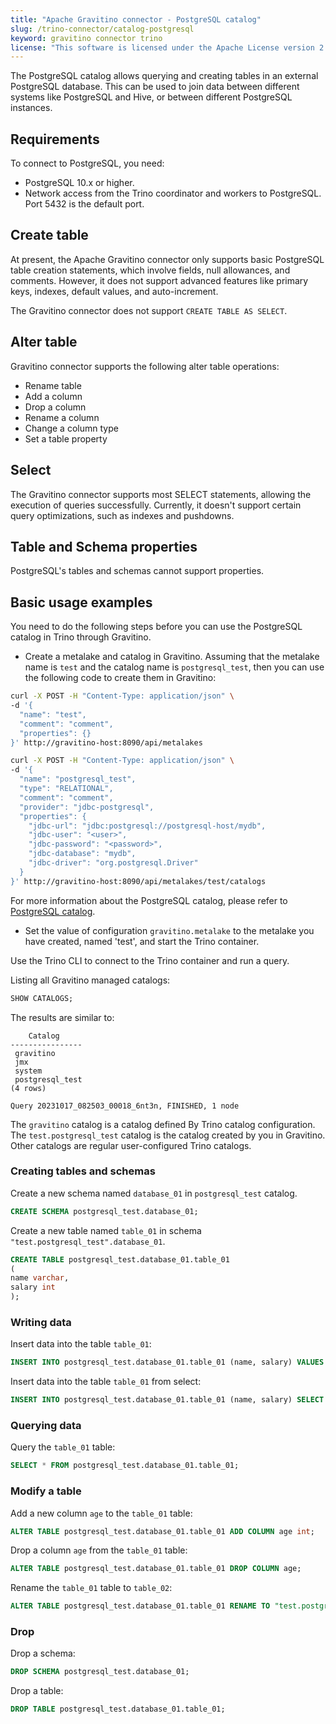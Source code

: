 ```yaml
---
title: "Apache Gravitino connector - PostgreSQL catalog"
slug: /trino-connector/catalog-postgresql
keyword: gravitino connector trino
license: "This software is licensed under the Apache License version 2."
---
```


The PostgreSQL catalog allows querying and creating tables in an external PostgreSQL database. 
This can be used to join data between different systems like PostgreSQL and Hive, or between different PostgreSQL instances.

## Requirements

To connect to PostgreSQL, you need:
- PostgreSQL 10.x or higher.
- Network access from the Trino coordinator and workers to PostgreSQL. Port 5432 is the default port.

## Create table

At present, the Apache Gravitino connector only supports basic PostgreSQL table creation statements, which involve fields, null allowances, and comments. 
However, it does not support advanced features like primary keys, indexes, default values, and auto-increment.

The Gravitino connector does not support `CREATE TABLE AS SELECT`.

## Alter table

Gravitino connector supports the following alter table operations:
- Rename table
- Add a column
- Drop a column
- Rename a column
- Change a column type
- Set a table property

## Select

The Gravitino connector supports most SELECT statements, allowing the execution of queries successfully.
Currently, it doesn't support certain query optimizations, such as indexes and pushdowns.

## Table and Schema properties

PostgreSQL's tables and schemas cannot support properties.

## Basic usage examples

You need to do the following steps before you can use the PostgreSQL catalog in Trino through Gravitino.

- Create a metalake and catalog in Gravitino. Assuming that the metalake name is `test` and the catalog name is `postgresql_test`, then you can use the following code to create them in Gravitino:

```bash
curl -X POST -H "Content-Type: application/json" \
-d '{
  "name": "test",
  "comment": "comment",
  "properties": {}
}' http://gravitino-host:8090/api/metalakes

curl -X POST -H "Content-Type: application/json" \
-d '{
  "name": "postgresql_test",
  "type": "RELATIONAL",
  "comment": "comment",
  "provider": "jdbc-postgresql",
  "properties": {
    "jdbc-url": "jdbc:postgresql://postgresql-host/mydb",
    "jdbc-user": "<user>",
    "jdbc-password": "<password>",
    "jdbc-database": "mydb",
    "jdbc-driver": "org.postgresql.Driver"
  }
}' http://gravitino-host:8090/api/metalakes/test/catalogs
```
For more information about the PostgreSQL catalog, please refer to [PostgreSQL catalog](../jdbc-postgresql-catalog.md).

- Set the value of configuration `gravitino.metalake` to the metalake you have created, named 'test', and start the Trino container.

Use the Trino CLI to connect to the Trino container and run a query.

Listing all Gravitino managed catalogs:

```sql 
SHOW CATALOGS;
```

The results are similar to:

```text
    Catalog
----------------
 gravitino
 jmx
 system
 postgresql_test
(4 rows)

Query 20231017_082503_00018_6nt3n, FINISHED, 1 node
```

The `gravitino` catalog is a catalog defined By Trino catalog configuration. 
The `test.postgresql_test` catalog is the catalog created by you in Gravitino.
Other catalogs are regular user-configured Trino catalogs.

### Creating tables and schemas

Create a new schema named `database_01` in `postgresql_test` catalog.

```sql
CREATE SCHEMA postgresql_test.database_01;
```

Create a new table named `table_01` in schema `"test.postgresql_test".database_01`.

```sql
CREATE TABLE postgresql_test.database_01.table_01
(
name varchar,
salary int
);
```

### Writing data

Insert data into the table `table_01`:

```sql
INSERT INTO postgresql_test.database_01.table_01 (name, salary) VALUES ('ice', 12);
```

Insert data into the table `table_01` from select:

```sql
INSERT INTO postgresql_test.database_01.table_01 (name, salary) SELECT * FROM "test.postgresql_test".database_01.table_01;
```

### Querying data

Query the `table_01` table:

```sql
SELECT * FROM postgresql_test.database_01.table_01;
```

### Modify a table

Add a new column `age` to the `table_01` table:

```sql
ALTER TABLE postgresql_test.database_01.table_01 ADD COLUMN age int;
```

Drop a column `age` from the `table_01` table:

```sql
ALTER TABLE postgresql_test.database_01.table_01 DROP COLUMN age;
```

Rename the `table_01` table to `table_02`:

```sql
ALTER TABLE postgresql_test.database_01.table_01 RENAME TO "test.postgresql_test".database_01.table_02;
```

### Drop

Drop a schema:

```sql
DROP SCHEMA postgresql_test.database_01;
```

Drop a table:

```sql
DROP TABLE postgresql_test.database_01.table_01;
```